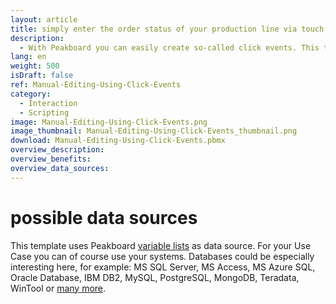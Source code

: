 ```yaml
---
layout: article
title: simply enter the order status of your production line via touch display and click events
description: 
  - With Peakboard you can easily create so-called click events. This template, in combination with a touch screen, offers the possibility to change different values by clicking on the right "+" button, in order to monitor the production process and to simplify the information exchange between employees. This increases productivity and provides more transparency in production. Download template now for free.
lang: en
weight: 500
isDraft: false
ref: Manual-Editing-Using-Click-Events
category:
  - Interaction
  - Scripting
image: Manual-Editing-Using-Click-Events.png
image_thumbnail: Manual-Editing-Using-Click-Events_thumbnail.png
download: Manual-Editing-Using-Click-Events.pbmx
overview_description:
overview_benefits:
overview_data_sources:
---
```

# possible data sources
This template uses Peakboard [variable lists](https://help.peakboard.com/scripting/en-variables.html) as data source. For your Use Case you can of course use your systems. Databases could be especially interesting here, for example: MS SQL Server, MS Access, MS Azure SQL, Oracle Database, IBM DB2, MySQL, PostgreSQL, MongoDB, Teradata, WinTool or [many more](https://peakboard.com/en/product/peakboard-versions/#dataconnections).